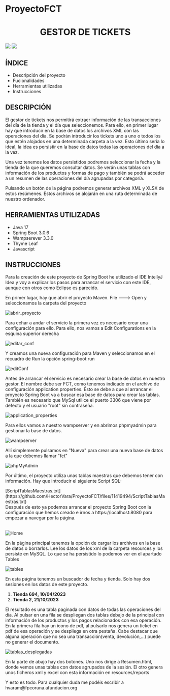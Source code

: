 # ProyectoFCT
<h1 align="center"> GESTOR DE TICKETS </h1>
 <p align="left">
   <img src="https://img.shields.io/badge/spring--boot-v3.0.6-green">
  <img src="https://img.shields.io/badge/Status-En%20desarrollo-yellowgreen">
 </p>
 <h2>ÍNDICE</h2>
 <ul>
  <li>Descripción del proyecto</li>
  <li>Fucionalidades</li>
  <li>Herramientas utilizadas</li>
  <li>Instrucciones</li>
 </ul>
 <h2>DESCRIPCIÓN</h2>
 <p>El gestor de tickets nos permitirá extraer información de las transacciones del día de la tienda y el día que seleccionemos. Para ello, en primer lugar hay que introducir en la base de datos los archivos XML con las operaciones del día. Se podrán introducir los tickets uno a uno o todos los que estén alojados en una determinada carpeta a la vez. Esto último sería lo ideal, la idea es persistir en la base de datos todas las operaciones del día a la vez.</p>
 <p>Una vez tenemos los datos persistidos podremos seleccionar la fecha y la tienda de la que queremos consultar datos. Se verán unas tablas con información de los productos y formas de pago y también se podrá acceder a un resumen de las operaciones del día agrupadas por categoría.</p>
 <p>Pulsando un botón de la página podremos generar archivos XML y XLSX de estos resúmenes. Estos archivos se alojarán en una ruta determinada de nuestro ordenador.</p>
 <h2>HERRAMIENTAS UTILIZADAS</h2>
 <ul>
  <li>Java 17</li>
  <li>Spring Boot 3.0.6</li>
  <li>Wampserever 3.3.0</li>
  <li>Thyme Leaf</li>
  <li>Javascript</li>
 </ul>
 <h2>INSTRUCCIONES</h2>
 <p>Para la creación de este proyecto de Spring Boot he utilizado el IDE IntellyJ Idea y voy a explicar los pasos para arrancar el servicio con este IDE, aunque con otros como Eclipse es parecido.</p>
 <p>En primer lugar, hay que abrir el proyecto Maven. File ---> Open y seleccionamos la carpeta del proyecto</p>

![abrir_proyecto](https://user-images.githubusercontent.com/113421154/236774899-fb01d3ef-2de4-4c8e-b793-0da45c43a723.png)


<p>Para echar a andar el servicio la primera vez es necesario crear una configuración para ello. Para ello, nos vamos a Edit Configurations en la esquina superior derecha</p>

![editar_conf](https://user-images.githubusercontent.com/113421154/236775307-0feb0827-4422-454d-babd-dac22cdc306b.png)



<p>Y creamos una nueva configuración para Maven y seleccionamos en el recuadro de Run la opción spring-boot:run</p>

![editConf](https://user-images.githubusercontent.com/113421154/236772765-b02251ab-35fd-4d4f-825e-5531c1850d17.gif)
<p>Antes de arrancar el servicio es necesario crear la base de datos en nuestro gestor. El nombre debe ser FCT, como tenemos indicado en el archivo de configuración application properties. Ésto se debe a que al arrancar el proyecto Spring Boot va a buscar esa base de datos para crear las tablas. También es necesario que MySql utilice el puerto 3306 que viene por defecto y el usuario "root" sin contraseña.</p>
<p>
  
  ![application_properties](https://user-images.githubusercontent.com/113421154/236778151-cfeb96af-71c1-4817-8956-cc18d54dab48.png)

 </p>
<p>Para ellos vamos a nuestro wampserver y en abrimos phpmyadmin para gestionar la base de datos.</p>
  
![wampserver](https://user-images.githubusercontent.com/113421154/236776449-e944d2ae-88cd-477a-8ec8-12f4a3caeae4.png)
<p>Allí simplemente pulsamos en "Nueva" para crear una nueva base de datos a la que debemos llamar "fct"</p>

  ![phpMyAdmin](https://github.com/HectorVara/ProyectoFCT/assets/113421154/c1bac2d2-a5d1-4100-a212-a46e251c6e78)

<p>Por último, el proyecto utiliza unas tablas maestras que debemos tener con información. Hay que introducir el siguiente Script SQL: </p>
[ScriptTablasMaestras.txt](https://github.com/HectorVara/ProyectoFCT/files/11419494/ScriptTablasMaestras.txt)<br>
Después de esto ya podemos arrancar el proyecto Spring Boot con la configuración que hemos creado e irnos a https://localhost:8080 para empezar a navegar por la página.<br><br>

![Home](https://github.com/HectorVara/ProyectoFCT/assets/113421154/9c46b400-f11a-4a49-9738-90bfa141492d)
<p>En la página principal tenemos la opción de cargar los archivos en la base de datos o borrarlos. Lee los datos de los xml de la carpeta resources y los persiste en MySQL. Lo que se ha persistido lo podemos ver en el apartado Tables</p>

![tables](https://github.com/HectorVara/ProyectoFCT/assets/113421154/dc9d7d8f-e0b0-402c-b8b9-e427f5f4b584)

<p>En esta página tenemos un buscador de fecha y tienda. Solo hay dos sesiones en los datos de  este proyecto.
<ol>
 <li><strong>Tienda 694, 10/04/2023</strong></li>
 <li><strong>Tienda 2, 21/10/2023</strong></li>
</ol>
</p>
<p>El resultado es una tabla paginada con datos de todas las operaciones del día. Al pulsar en una fila se despliegan dos tablas debajo de la principal con información de los productos y los pagos relacionados con esa operación. En la primera fila hay un icono de pdf, al pulsarlo nos genera un ticket en pdf de esa operación y se despliega en otra pestaña. Cabe destacar que alguna operación que no sea una transacción(venta, devolución,...) puede no generar el documento.</p>

![tablas_desplegadas](https://github.com/HectorVara/ProyectoFCT/assets/113421154/80906b22-18dc-4830-9563-249645b8c48b)

<p>En la parte de abajo hay dos botones. Uno nos dirige a Resumen.html, donde vemos unas tablas con datos agrupados de la sesión. El otro genera unos ficheros xml y excel con esta información en resources/reports</p>

<p>Y esto es todo. Para cualquier duda me podéis escribir a hvaram@fpcoruna.afundacion.org</p>




